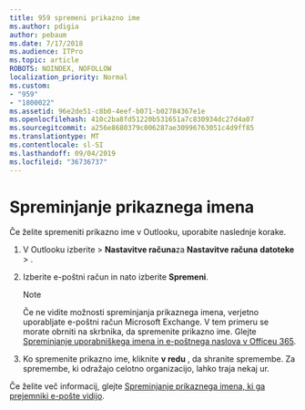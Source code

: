 ```yaml
---
title: 959 spremeni prikazno ime
ms.author: pdigia
author: pebaum
ms.date: 7/17/2018
ms.audience: ITPro
ms.topic: article
ROBOTS: NOINDEX, NOFOLLOW
localization_priority: Normal
ms.custom:
- "959"
- "1800022"
ms.assetid: 96e2de51-c8b0-4eef-b071-b02784367e1e
ms.openlocfilehash: 410c2ba8fd51220b531651a7c830934dc27d4a07
ms.sourcegitcommit: a256e8680379c006287ae30996763051c4d9ff85
ms.translationtype: MT
ms.contentlocale: sl-SI
ms.lasthandoff: 09/04/2019
ms.locfileid: "36736737"
---
```

# <a name="change-your-display-name"></a>Spreminjanje prikaznega imena
  
Če želite spremeniti prikazno ime v Outlooku, uporabite naslednje korake.
  
1. V Outlooku izberite \> **Nastavitve računa**za **Nastavitve računa** **datoteke** \> .

2. Izberite e-poštni račun in nato izberite **Spremeni**.

    > [!NOTE]
    > Če ne vidite možnosti spreminjanja prikaznega imena, verjetno uporabljate e-poštni račun Microsoft Exchange. V tem primeru se morate obrniti na skrbnika, da spremenite prikazno ime. Glejte [Spreminjanje uporabniškega imena in e-poštnega naslova v Officeu 365](https://docs.microsoft.com/office365/admin/add-users/change-a-user-name-and-email-address).
  
3. Ko spremenite prikazno ime, kliknite **v redu** , da shranite spremembe. Za spremembe, ki odražajo celotno organizacijo, lahko traja nekaj ur.

Če želite več informacij, glejte [Spreminjanje prikaznega imena, ki ga prejemniki e-pošte vidijo](https://support.office.com/article/2b53331a-ba2a-4803-88dc-ac9fe376c8a9.aspx).
  